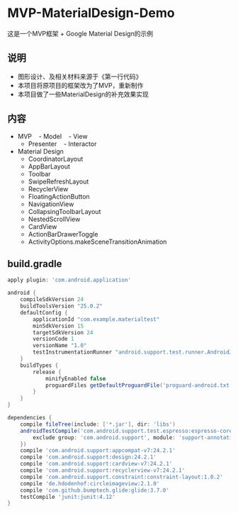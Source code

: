 # MVP-MaterialDesign-Demo
这是一个MVP框架 + Google Material Design的示例

## 说明
- 图形设计、及相关材料来源于《第一行代码》
- 本项目将原项目的框架改为了MVP，重新制作
- 本项目做了一些MaterialDesign的补充效果实现

## 内容
- MVP
    - Model
    - View
    - Presenter
    - Interactor
- Material Design
    - CoordinatorLayout
    - AppBarLayout
    - Toolbar
    - SwipeRefreshLayout
    - RecyclerView
    - FloatingActionButton
    - NavigationView
    - CollapsingToolbarLayout
    - NestedScrollView
    - CardView
    - ActionBarDrawerToggle
    - ActivityOptions.makeSceneTransitionAnimation

## build.gradle
```gradle
apply plugin: 'com.android.application'

android {
    compileSdkVersion 24
    buildToolsVersion "25.0.2"
    defaultConfig {
        applicationId "com.example.materialtest"
        minSdkVersion 15
        targetSdkVersion 24
        versionCode 1
        versionName "1.0"
        testInstrumentationRunner "android.support.test.runner.AndroidJUnitRunner"
    }
    buildTypes {
        release {
            minifyEnabled false
            proguardFiles getDefaultProguardFile('proguard-android.txt'), 'proguard-rules.pro'
        }
    }
}

dependencies {
    compile fileTree(include: ['*.jar'], dir: 'libs')
    androidTestCompile('com.android.support.test.espresso:espresso-core:2.2.2', {
        exclude group: 'com.android.support', module: 'support-annotations'
    })
    compile 'com.android.support:appcompat-v7:24.2.1'
    compile 'com.android.support:design:24.2.1'
    compile 'com.android.support:cardview-v7:24.2.1'
    compile 'com.android.support:recyclerview-v7:24.2.1'
    compile 'com.android.support.constraint:constraint-layout:1.0.2'
    compile 'de.hdodenhof:circleimageview:2.1.0'
    compile 'com.github.bumptech.glide:glide:3.7.0'
    testCompile 'junit:junit:4.12'
}
```
